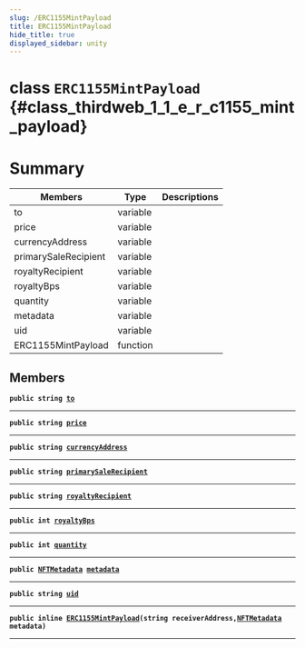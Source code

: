 ```yaml
---
slug: /ERC1155MintPayload
title: ERC1155MintPayload
hide_title: true
displayed_sidebar: unity
---
```


# class `ERC1155MintPayload` {#class_thirdweb_1_1_e_r_c1155_mint_payload}

# Summary

| Members              | Type     | Descriptions |
| -------------------- | -------- | ------------ |
| to                   | variable |              |
| price                | variable |              |
| currencyAddress      | variable |              |
| primarySaleRecipient | variable |              |
| royaltyRecipient     | variable |              |
| royaltyBps           | variable |              |
| quantity             | variable |              |
| metadata             | variable |              |
| uid                  | variable |              |
| ERC1155MintPayload   | function |              |

## Members

**`public string `[`to`](#class_thirdweb_1_1_e_r_c1155_mint_payload_1a90c8efd94461cd473fe7fbc62ffade5b)**

---

**`public string `[`price`](#class_thirdweb_1_1_e_r_c1155_mint_payload_1aebf345f283403e5f19a906273b9d94e1)**

---

**`public string `[`currencyAddress`](#class_thirdweb_1_1_e_r_c1155_mint_payload_1acceef8db9a3d2dd3784fe84d2c40e5c6)**

---

**`public string `[`primarySaleRecipient`](#class_thirdweb_1_1_e_r_c1155_mint_payload_1a90a1b502fbf05419a899494b00e048d8)**

---

**`public string `[`royaltyRecipient`](#class_thirdweb_1_1_e_r_c1155_mint_payload_1a8d996ae403617e990b776684ea4694bd)**

---

**`public int `[`royaltyBps`](#class_thirdweb_1_1_e_r_c1155_mint_payload_1ab70457e543d0e170cd7d4357cfec793e)**

---

**`public int `[`quantity`](#class_thirdweb_1_1_e_r_c1155_mint_payload_1a1b68b044c466be74d987aa954c51dfa9)**

---

**`public `[`NFTMetadata`](docs/unity/NFTMetadata.md#struct_thirdweb_1_1_n_f_t_metadata)` `[`metadata`](#class_thirdweb_1_1_e_r_c1155_mint_payload_1a372f3f502157d84c58797c2273651bc7)**

---

**`public string `[`uid`](#class_thirdweb_1_1_e_r_c1155_mint_payload_1a57a67c55cb8802ee220c7f614605b010)**

---

**`public inline `[`ERC1155MintPayload`](#class_thirdweb_1_1_e_r_c1155_mint_payload_1aa33a80a80a21cbe330e9a073d352c176)`(string receiverAddress,`[`NFTMetadata`](docs/unity/NFTMetadata.md#struct_thirdweb_1_1_n_f_t_metadata)` metadata)`**

---
